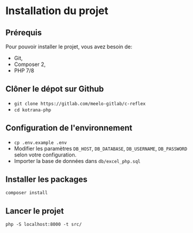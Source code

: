 # Installation du projet

## Prérequis

Pour pouvoir installer le projet, vous avez besoin de:
- Git,
- Composer 2,
- PHP 7/8

## Clôner le dépot sur Github

- `git clone https://gitlab.com/meelo-gitlab/c-reflex`
- `cd kotrana-php`

## Configuration de l'environnement

- `cp .env.example .env`
- Modifier les paramètres `DB_HOST`, `DB_DATABASE`, `DB_USERNAME`, `DB_PASSWORD` selon votre configuration.
- Importer la base de données dans `db/excel_php.sql`

## Installer les packages
`composer install`

## Lancer le projet 
`php -S localhost:8000 -t src/ `
